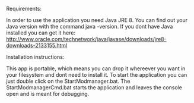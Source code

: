 Requirements:

In order to use the application you need Java JRE 8. You can find out your Java version with the command java -version. If you dont have Java installed you can get it here: 
http://www.oracle.com/technetwork/java/javase/downloads/jre8-downloads-2133155.html


Installation instructions:

This app is portable, which means you can drop it whereever you want in your filesystem and dont need to install it. To start the application you can just double click on the StartModmanager.bat. The StartModmanagerCmd.bat starts the application and leaves the console open and is meant for debugging.